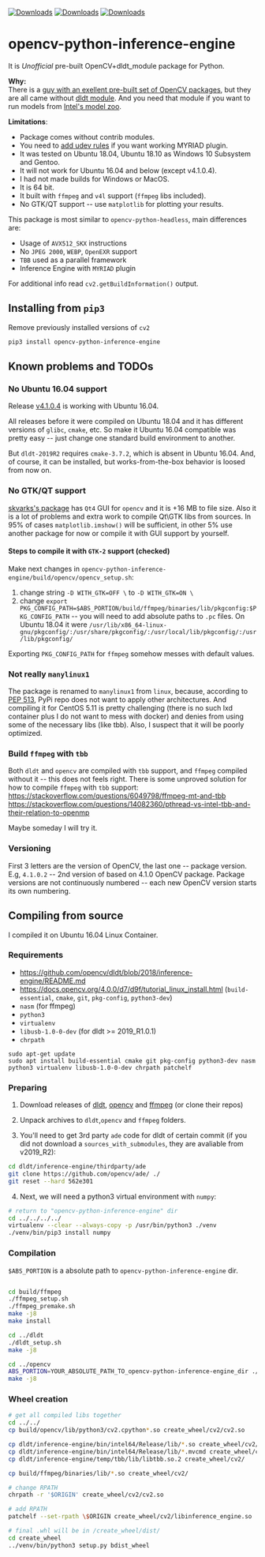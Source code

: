 [![Downloads](https://pepy.tech/badge/opencv-python-inference-engine)](https://pepy.tech/project/opencv-python-inference-engine) [![Downloads](https://pepy.tech/badge/opencv-python-inference-engine/month)](https://pepy.tech/project/opencv-python-inference-engine/month) [![Downloads](https://pepy.tech/badge/opencv-python-inference-engine/week)](https://pepy.tech/project/opencv-python-inference-engine/week)

# opencv-python-inference-engine

It is *Unofficial* pre-built OpenCV+dldt_module package for Python.

**Why:**  
There is a [guy with an exellent pre-built set of OpenCV packages](https://github.com/skvark/opencv-python), but they are all came without [dldt module](https://github.com/opencv/dldt). And you need that module if you want to run models from [Intel's model zoo](https://github.com/opencv/open_model_zoo/).

**Limitations**:
+ Package comes without contrib modules.
+ You need to [add udev rules](https://github.com/opencv/dldt/blob/2019/inference-engine/README.md#for-linux-raspbian-stretch-os) if you want working MYRIAD plugin.
+ It was tested on Ubuntu 18.04, Ubuntu 18.10 as Windows 10 Subsystem and Gentoo.
+ It will not work for Ubuntu 16.04 and below (except v4.1.0.4).
+ I had not made builds for Windows or MacOS.
+ It is 64 bit.
+ It built with `ffmpeg` and `v4l` support (`ffmpeg` libs included).
+ No GTK/QT support -- use `matplotlib` for plotting your results.

This package is most similar to `opencv-python-headless`, main differences are:
+ Usage of `AVX512_SKX` instructions
+ No `JPEG 2000`, `WEBP`, `OpenEXR` support
+ `TBB` used as a parallel framework
+ Inference Engine with `MYRIAD` plugin

For additional info read `cv2.getBuildInformation()` output.

## Installing from `pip3`

Remove previously installed versions of `cv2`

```bash
pip3 install opencv-python-inference-engine
```

## Known problems and TODOs

### No Ubuntu 16.04 support

Release [v4.1.0.4](https://github.com/banderlog/opencv-python-inference-engine/releases/tag/v4.1.0.4) is working with Ubuntu 16.04.

All releases before it were compiled on Ubuntu 18.04 and it has different versions of `glibc`, `cmake`, etc.
So make it Ubuntu 16.04 compatible was pretty easy -- just change one standard build environment to another.

But `dldt-2019R2` requires `cmake-3.7.2`, which is absent in Ubuntu 16.04. And, of course, it can be installed, but works-from-the-box behavior is loosed 
from now on.

### No GTK/QT support

[skvarks's package](https://github.com/skvark/opencv-python) has `Qt4` GUI for `opencv` and it is +16 MB to file size.
Also it is a lot of problems and extra work to compile Qt\GTK libs from sources.
In 95% of cases `matplotlib.imshow()` will be sufficient, in other 5% use another package for now or compile it with GUI
support by yourself.

#### Steps to compile it with `GTK-2` support (checked)

Make next changes in `opencv-python-inference-engine/build/opencv/opencv_setup.sh`:
1. change string `-D WITH_GTK=OFF \`  to `-D WITH_GTK=ON \`
2. change `export PKG_CONFIG_PATH=$ABS_PORTION/build/ffmpeg/binaries/lib/pkgconfig:$PKG_CONFIG_PATH` -- you will need to
   add absolute paths to `.pc` files. On Ubuntu 18.04 it were
   `/usr/lib/x86_64-linux-gnu/pkgconfig/:/usr/share/pkgconfig/:/usr/local/lib/pkgconfig/:/usr/lib/pkgconfig/`

Exporting `PKG_CONFIG_PATH` for `ffmpeg` somehow messes with default values.

### Not really `manylinux1`

The package is renamed to `manylinux1` from `linux`, because, according to [PEP 513](https://www.python.org/dev/peps/pep-0513/), PyPi repo does not want to apply other architectures.
And compiling it for CentOS 5.11 is pretty challenging (there is no such lxd container plus I do not want to mess with docker) and denies from using some of the necessary libs (like tbb).
Also, I suspect that it will be poorly optimized.

### Build `ffmpeg` with `tbb`

Both `dldt` and `opencv` are compiled with `tbb` support, and `ffmpeg` compiled without it -- this does not feels right.
There is some unproved solution for how to compile `ffmpeg` with `tbb` support:
<https://stackoverflow.com/questions/6049798/ffmpeg-mt-and-tbb>  
<https://stackoverflow.com/questions/14082360/pthread-vs-intel-tbb-and-their-relation-to-openmp>

Maybe someday I will try it.

### Versioning

First 3 letters are the version of OpenCV, the last one -- package version. E.g, `4.1.0.2` -- 2nd version of based on 4.1.0 OpenCV package. Package versions are not continuously numbered -- each new OpenCV version starts its own numbering.


## Compiling from source

I compiled it on Ubuntu 16.04 Linux Container.

### Requirements

+ <https://github.com/opencv/dldt/blob/2018/inference-engine/README.md> 
+ <https://docs.opencv.org/4.0.0/d7/d9f/tutorial_linux_install.html> (`build-essential`, `cmake`, `git`, `pkg-config`, `python3-dev`)
+ `nasm` (for ffmpeg)
+ `python3`
+ `virtualenv`
+ `libusb-1.0-0-dev` (for dldt  >= 2019_R1.0.1)
+ `chrpath`

```
sudo apt-get update
sudo apt install build-essential cmake git pkg-config python3-dev nasm python3 virtualenv libusb-1.0-0-dev chrpath patchelf
```

### Preparing

1. Download releases of [dldt](https://github.com/opencv/dldt/releases), [opencv](https://github.com/opencv/opencv/releases) and [ffmpeg](https://github.com/FFmpeg/FFmpeg/releases) (or clone their repos)
2. Unpack archives to `dldt`,`opencv` and `ffmpeg` folders.

3. You'll need to get 3rd party `ade` code for dldt of certain commit (if you did not download a `sources_with_submodules`, they are avaliable from v2019_R2):

```bash
cd dldt/inference-engine/thirdparty/ade
git clone https://github.com/opencv/ade/ ./
git reset --hard 562e301
```

4. Next, we will need a python3 virtual environment with `numpy`:

```bash
# return to "opencv-python-inference-engine" dir
cd ../../../../
virtualenv --clear --always-copy -p /usr/bin/python3 ./venv
./venv/bin/pip3 install numpy
```

### Compilation

`$ABS_PORTION` is a absolute path to `opencv-python-inference-engine` dir.

```bash

cd build/ffmpeg
./ffmpeg_setup.sh
./ffmpeg_premake.sh
make -j8
make install

cd ../dldt
./dldt_setup.sh
make -j8

cd ../opencv
ABS_PORTION=YOUR_ABSOLUTE_PATH_TO_opencv-python-inference-engine_dir ./opencv_setup.sh
make -j8
```

### Wheel creation

```bash
# get all compiled libs together
cd ../../
cp build/opencv/lib/python3/cv2.cpython*.so create_wheel/cv2/cv2.so

cp dldt/inference-engine/bin/intel64/Release/lib/*.so create_wheel/cv2/
cp dldt/inference-engine/bin/intel64/Release/lib/*.mvcmd create_wheel/cv2/
cp dldt/inference-engine/temp/tbb/lib/libtbb.so.2 create_wheel/cv2/

cp build/ffmpeg/binaries/lib/*.so create_wheel/cv2/

# change RPATH
chrpath -r '$ORIGIN' create_wheel/cv2/cv2.so 

# add RPATH
patchelf --set-rpath \$ORIGIN create_wheel/cv2/libinference_engine.so

# final .whl will be in /create_wheel/dist/
cd create_wheel
../venv/bin/python3 setup.py bdist_wheel
```
